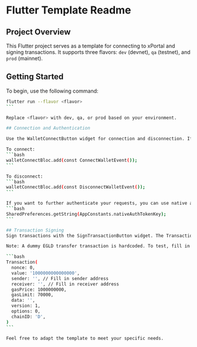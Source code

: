 # Flutter Template Readme

## Project Overview

This Flutter project serves as a template for connecting to xPortal and signing transactions. It supports three flavors: `dev` (devnet), `qa` (testnet), and `prod` (mainnet).

## Getting Started

To begin, use the following command:

````bash
flutter run --flavor <flavor>
```

Replace <flavor> with dev, qa, or prod based on your environment.

## Connection and Authentication

Use the WalletConnectButton widget for connection and disconnection. If separate buttons are needed, interact directly with the WalletConnectBloc:

To connect:
```bash
walletConnectBloc.add(const ConnectWalletEvent());
```

To disconnect:
```bash
walletConnectBloc.add(const DisconnectWalletEvent());
```

If you want to further authenticate your requests, you can use native auth token:
```bash
SharedPreferences.getString(AppConstants.nativeAuthTokenKey);
```

## Transaction Signing
Sign transactions with the SignTransactionButton widget. The TransactionBloc listens to the SignTransactionsEvent event, requiring a list of unsigned transactions.

Note: A dummy EGLD transfer transaction is hardcoded. To test, fill in the sender, receiver, and set the correct nonce for the sender:

```bash
Transaction(
  nonce: 0,
  value: '1000000000000000',
  sender: '', // Fill in sender address
  receiver: '', // Fill in receiver address
  gasPrice: 1000000000,
  gasLimit: 70000,
  data: '',
  version: 1,
  options: 0,
  chainID: 'D',
)
```

Feel free to adapt the template to meet your specific needs.
````
